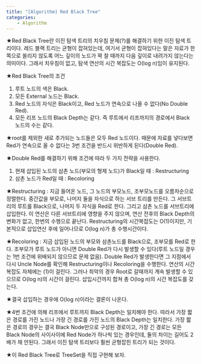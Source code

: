 ```yaml
---
title: "[Algorithm] Red Black Tree"
categories:
    - Algorithm
---
```

★Red Black Tree란 이진 탐색 트리의 치우침 문제(?)를 해결하기 위한 이진 탐색 트리이다. 레드 블랙 트리는 균형이 잡혀있는데, 여기서 균형이 잡혀있다는 말은 자료가 한쪽으로 쏠리지 않도록 어느 깊이의 노드가 꽉 찰 때까지 다음 깊이로 내려가지 않는다는 의미이다. 그래서 치우침이 없고, 탐색 연산의 시간 복잡도는 O(log n)임이 유지된다.

★Red Black Tree의 조건
1. 루트 노드의 색은 Black.
2. 모든 External 노드는 Black.
3. Red 노드의 자식은 Black이고, Red 노드가 연속으로 나올 수 없다(No Double Red).
4. 모든 리프 노드의 Black Depth는 같다. 즉 루트에서 리프까지의 경로에서 Black 노드의 수는 같다.

★root를 제외한 새로 추가되는 노드들은 모두 Red 노드이다. 때문에 자료를 넣다보면 Red가 연속으로 올 수 없다는 3번 조건을 반드시 위반하게 된다(Double Red).

★Double Red를 해결하기 위해 조건에 따라 두 가지 전략을 사용한다.
1. 현재 삽입된 노드의 삼촌 노드(부모의 형제 노드)가 Black일 때 : Restructuring
2. 삼촌 노드가 Red일 때 : Recoloring

★Restructuring : 지금 들어온 노드, 그 노드의 부모노드, 조부모노드를 오름차순으로 정렬한다. 중간값을 부모로, 나머지 둘을 자식으로 하는 서브 트리를 만든다. 그 서브트리의 루트를 Black으로, 나머지 두 자식을 Red로 한다. 그리고 삼촌 노드를 서브트리에 삽입한다. 이 연산은 다른 서브트리에 영향을 주지 않으며, 연산 전후의 Black Depth의 변화가 없고, 한번의 수행으로 끝난다. Restructuring의 시간복잡도는 O(1)이지만, 기본적으로 삽입연산 후에 일어나므로 O(log n)가 총 수행시간이다.

★Recoloring : 지금 삽입된 노드의 부모와 삼촌노드를 Black으로, 조부모를 Red로 한다. 조부모가 루트 노드가 아니면 Double Red가 다시 발생할 수 있다(루트 노드일 경우는 1번 조건에 위배되지 않으므로 문제 없음). Double Red가 발생한다면 그 지점에서 다시 Uncle Node를 확인해 Restructuring이나 Recoloring을 수행한다. 연산의 시간 복잡도 자체에는 (1)이 걸린다. 그러나 최악의 경우 Root로 갈때까지 계속 발생할 수 있으므로 O(log n)의 시간이 걸린다. 삽입시간까지 합쳐 총 O(log n)의 시간 복잡도를 갖는다.

★결국 삽입하는 경우에 O(log n)이라는 결론이 나온다.

★4번 조건에 의해 리프에서 루트까지 Black Depth는 일치해야 한다. 따라서 가장 짧은 경로를 가진 노드나 가장 긴 경로를 가진 노드의 Black Depth는 일치한다. 가장 짧은 경로의 경우는 결국 Black Node만으로 구성된 경로이고, 가장 긴 경로는 모든 Black Node의 사이사이에 Red Node가 하나씩 있는 경우인데, 둘의 차이는 길어도 2배가 채 안된다. 그래서 이진 탐색 트리보다 훨씬 균형잡힌 트리가 되는 것이다.

★이 Red Black Tree로 TreeSet을 직접 구현해 보자.